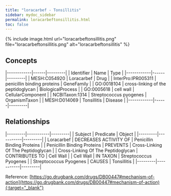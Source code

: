 ```yaml
---
title: "loracarbef - Tonsillitis"
sidebar: mydoc_sidebar
permalink: loracarbeftonsillitis.html
toc: false 
---
```


{% include image.html url="loracarbeftonsillitis.png" file="loracarbeftonsillitis.png" alt="loracarbeftonsillitis" %}

## Concepts

|------------|------|---------|
| Identifier | Name | Type    |
|------------|------|---------|
| MESH:C054920 | Loracarbef | Drug |
| InterPro:IPR005311 | penicillin binding proteins | GeneFamily |
| GO:0018104 | cross-linking of the peptidoglycan | BiologicalProcess |
| GO:0005618 | cell wall | CellularComponent |
| NCBITaxon:1314 | Streptococcus pyogenes | OrganismTaxon |
| MESH:D014069 | Tonsillitis | Disease |
|------------|------|---------|

## Relationships

|---------|-----------|---------|
| Subject | Predicate | Object  |
|---------|-----------|---------|
| Loracarbef | DECREASES ACTIVITY OF | Penicillin Binding Proteins |
| Penicillin Binding Proteins | PREVENTS | Cross-Linking Of The Peptidoglycan |
| Cross-Linking Of The Peptidoglycan | CONTRIBUTES TO | Cell Wall |
| Cell Wall | IN TAXON | Streptococcus Pyogenes |
| Streptococcus Pyogenes | CAUSES | Tonsillitis |
|---------|-----------|---------|

Reference: [https://go.drugbank.com/drugs/DB00447#mechanism-of-action](https://go.drugbank.com/drugs/DB00447#mechanism-of-action){:target="_blank"}